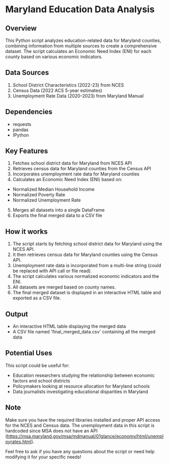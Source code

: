 # Maryland Education Data Analysis

## Overview
This Python script analyzes education-related data for Maryland counties, combining information from multiple sources to create a comprehensive dataset. The script calculates an Economic Need Index (ENI) for each county based on various economic indicators.

## Data Sources
1. School District Characteristics (2022-23) from NCES
2. Census Data (2022 ACS 5-year estimates)
3. Unemployment Rate Data (2020-2023) from Maryland Manual

## Dependencies
- requests
- pandas
- IPython

## Key Features
1. Fetches school district data for Maryland from NCES API
2. Retrieves census data for Maryland counties from the Census API
3. Incorporates unemployment rate data for Maryland counties
4. Calculates an Economic Need Index (ENI) based on:
 - Normalized Median Household Income
 - Normalized Poverty Rate
 - Normalized Unemployment Rate
5. Merges all datasets into a single DataFrame
6. Exports the final merged data to a CSV file

## How it works
1. The script starts by fetching school district data for Maryland using the NCES API.
2. It then retrieves census data for Maryland counties using the Census API.
3. Unemployment rate data is incorporated from a multi-line string (could be replaced with API call or file read).
4. The script calculates various normalized economic indicators and the ENI.
5. All datasets are merged based on county names.
6. The final merged dataset is displayed in an interactive HTML table and exported as a CSV file.

## Output
- An interactive HTML table displaying the merged data
- A CSV file named 'final_merged_data.csv' containing all the merged data

## Potential Uses
This script could be useful for:
- Education researchers studying the relationship between economic factors and school districts
- Policymakers looking at resource allocation for Maryland schools
- Data journalists investigating educational disparities in Maryland

## Note
Make sure you have the required libraries installed and proper API access for the NCES and Census data. The unemployment data in this script is hardcoded since MSA does not have an API (https://msa.maryland.gov/msa/mdmanual/01glance/economy/html/unemployrates.html). 

Feel free to ask if you have any questions about the script or need help modifying it for your specific needs!
